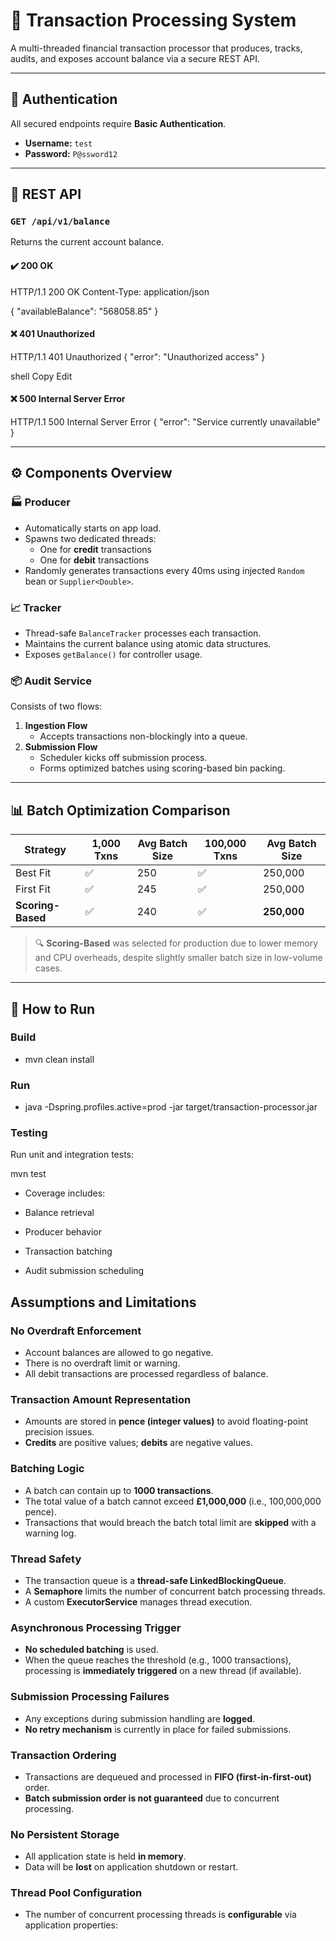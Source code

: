 # 💸 Transaction Processing System

A multi-threaded financial transaction processor that produces, tracks, audits, and exposes account balance via a secure REST API.

---

## 🔐 Authentication

All secured endpoints require **Basic Authentication**.

- **Username:** `test`
- **Password:** `P@ssword12`

---

## 🔗 REST API

### `GET /api/v1/balance`

Returns the current account balance.

#### ✔️ 200 OK

HTTP/1.1 200 OK
Content-Type: application/json

{
    "availableBalance": "568058.85"
}

#### ❌ 401 Unauthorized

HTTP/1.1 401 Unauthorized
{
"error": "Unauthorized access"
}

shell
Copy
Edit

#### ❌ 500 Internal Server Error

HTTP/1.1 500 Internal Server Error
{
"error": "Service currently unavailable"
}

---

## ⚙️ Components Overview

### 🏭 Producer

- Automatically starts on app load.
- Spawns two dedicated threads:
  - One for **credit** transactions
  - One for **debit** transactions
- Randomly generates transactions every 40ms using injected `Random` bean or `Supplier<Double>`.

### 📈 Tracker

- Thread-safe `BalanceTracker` processes each transaction.
- Maintains the current balance using atomic data structures.
- Exposes `getBalance()` for controller usage.

### 📦 Audit Service

Consists of two flows:

1. **Ingestion Flow**
   - Accepts transactions non-blockingly into a queue.
2. **Submission Flow**
   - Scheduler kicks off submission process.
   - Forms optimized batches using scoring-based bin packing.

---

## 📊 Batch Optimization Comparison

| Strategy        | 1,000 Txns | Avg Batch Size | 100,000 Txns | Avg Batch Size |
|-----------------|------------|----------------|--------------|----------------|
| Best Fit        | ✅         | 250            | ✅           | 250,000        |
| First Fit       | ✅         | 245            | ✅           | 250,000        |
| **Scoring-Based** | ✅       | 240            | ✅           | **250,000**    |

> 🔍 **Scoring-Based** was selected for production due to lower memory and CPU overheads, despite slightly smaller batch size in low-volume cases.

---

## 🚀 How to Run

### Build


- mvn clean install

### Run

- java -Dspring.profiles.active=prod -jar target/transaction-processor.jar
### Testing
Run unit and integration tests:


mvn test
- Coverage includes:

- Balance retrieval

- Producer behavior

- Transaction batching

- Audit submission scheduling

## **Assumptions and Limitations**

### **No Overdraft Enforcement**
- Account balances are allowed to go negative.
- There is no overdraft limit or warning.
- All debit transactions are processed regardless of balance.

### **Transaction Amount Representation**
- Amounts are stored in **pence (integer values)** to avoid floating-point precision issues.
- **Credits** are positive values; **debits** are negative values.

### **Batching Logic**
- A batch can contain up to **1000 transactions**.
- The total value of a batch cannot exceed **£1,000,000** (i.e., 100,000,000 pence).
- Transactions that would breach the batch total limit are **skipped** with a warning log.

### **Thread Safety**
- The transaction queue is a **thread-safe LinkedBlockingQueue**.
- A **Semaphore** limits the number of concurrent batch processing threads.
- A custom **ExecutorService** manages thread execution.

### **Asynchronous Processing Trigger**
- **No scheduled batching** is used.
- When the queue reaches the threshold (e.g., 1000 transactions), processing is **immediately triggered** on a new thread (if available).

### **Submission Processing Failures**
- Any exceptions during submission handling are **logged**.
- **No retry mechanism** is currently in place for failed submissions.

### **Transaction Ordering**
- Transactions are dequeued and processed in **FIFO (first-in-first-out)** order.
- **Batch submission order is not guaranteed** due to concurrent processing.

### **No Persistent Storage**
- All application state is held **in memory**.
- Data will be **lost** on application shutdown or restart.

### **Thread Pool Configuration**
- The number of concurrent processing threads is **configurable** via application properties:
